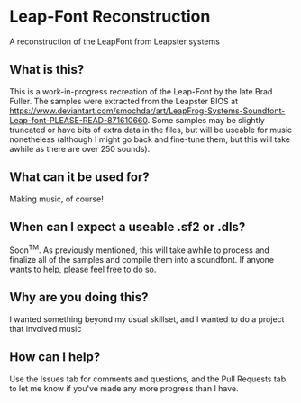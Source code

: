 # Leap-Font Reconstruction
A reconstruction of the LeapFont from Leapster systems

## What is this?
This is a work-in-progress recreation of the Leap-Font by the late Brad Fuller. The samples were extracted from the Leapster BIOS at https://www.deviantart.com/smochdar/art/LeapFrog-Systems-Soundfont-Leap-font-PLEASE-READ-871610660. Some samples may be slightly truncated or have bits of extra data in the files, but will be useable for music nonetheless (although I might go back and fine-tune them, but this will take awhile as there are over 250 sounds).

## What can it be used for?
Making music, of course!

## When can I expect a useable .sf2 or .dls?
Soon<sup>TM</sup>. As previously mentioned, this will take awhile to process and finalize all of the samples and compile them into a soundfont. If anyone wants to help, please feel free to do so.

## Why are you doing this?
I wanted something beyond my usual skillset, and I wanted to do a project that involved music

## How can I help?
Use the Issues tab for comments and questions, and the Pull Requests tab to let me know if you've made any more progress than I have.
